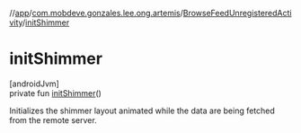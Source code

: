 //[app](../../../index.md)/[com.mobdeve.gonzales.lee.ong.artemis](../index.md)/[BrowseFeedUnregisteredActivity](index.md)/[initShimmer](init-shimmer.md)

# initShimmer

[androidJvm]\
private fun [initShimmer](init-shimmer.md)()

Initializes the shimmer layout animated while the data are being fetched from the remote server.
